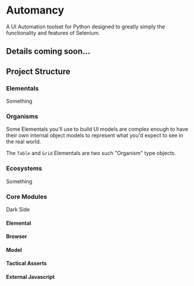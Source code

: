 # Automancy
A UI Automation toolset for Python designed to greatly simply the functionality and features of Selenium.

## Details coming soon...

## Project Structure

### Elementals
Something

### Organisms
Some Elementals you'll use to build UI models are complex enough to have their own internal object models to represent what you'd expect to see in the real world.

The `Table` and `Grid` Elementals are two such "Organism" type objects.

 

### Ecosystems
Something

### Core Modules
Dark Side

#### Elemental

#### Browser

#### Model

#### Tactical Asserts

#### External Javascript